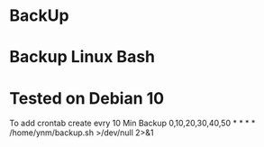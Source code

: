 # BackUp
# Backup Linux Bash
# Tested on Debian 10 
To add crontab  create evry 10 Min Backup
0,10,20,30,40,50 * * * * /home/ynm/backup.sh >/dev/null 2>&1 
